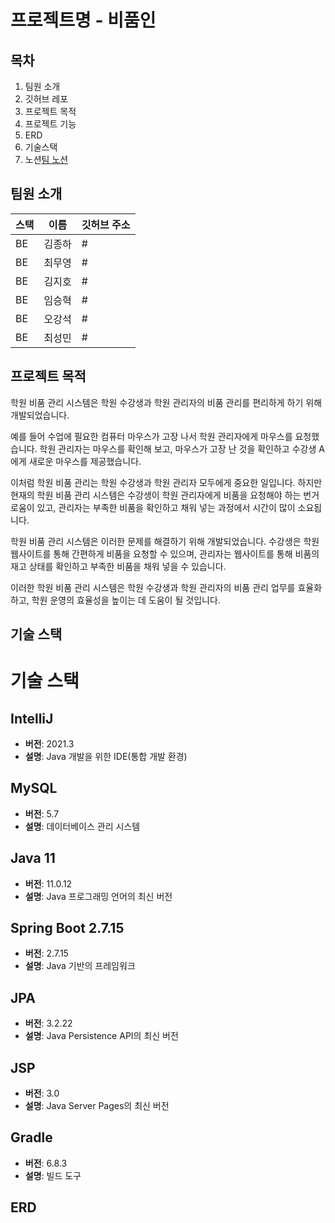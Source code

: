 # 프로젝트명 - 비품인




## 목차
1. 팀원 소개
2. 깃허브 레포
3. 프로젝트 목적
4. 프로젝트 기능
5. ERD
6. 기술스택
7. 노션[팀 노션 ](https://www.notion.so/4d2c1199613740e0a7d14cdbfa913dc5)



## 팀원 소개

| 스택  | 이름   | 깃허브 주소                 |
|-----| ------ | --------------------------- |
| BE  | 김종하 |#  |
| BE  | 최무영 |#  |
| BE  | 김지호 |#   |
| BE  | 임승혁 | #   |
| BE  | 오강석 | #  |
| BE  | 최성민 | #   |




##  프로젝트 목적


학원 비품 관리 시스템은 학원 수강생과 학원 관리자의 비품 관리를 편리하게 하기 위해 개발되었습니다.


예를 들어 수업에 필요한 컴퓨터 마우스가 고장 나서 학원 관리자에게 마우스를 요청했습니다. 학원 관리자는 마우스를 확인해 보고, 마우스가 고장 난 것을 확인하고 수강생 A에게 새로운 마우스를 제공했습니다.

이처럼 학원 비품 관리는 학원 수강생과 학원 관리자 모두에게 중요한 일입니다. 하지만 현재의 학원 비품 관리 시스템은 수강생이 학원 관리자에게 비품을 요청해야 하는 번거로움이 있고, 관리자는 부족한 비품을 확인하고 채워 넣는 과정에서 시간이 많이 소요됩니다.

학원 비품 관리 시스템은 이러한 문제를 해결하기 위해 개발되었습니다. 수강생은 학원 웹사이트를 통해 간편하게 비품을 요청할 수 있으며, 관리자는 웹사이트를 통해 비품의 재고 상태를 확인하고 부족한 비품을 채워 넣을 수 있습니다.

이러한 학원 비품 관리 시스템은 학원 수강생과 학원 관리자의 비품 관리 업무를 효율화하고, 학원 운영의 효율성을 높이는 데 도움이 될 것입니다.





##  기술 스택
# 기술 스택

## IntelliJ
- **버전**: 2021.3
- **설명**: Java 개발을 위한 IDE(통합 개발 환경)

## MySQL
- **버전**: 5.7
- **설명**: 데이터베이스 관리 시스템

## Java 11
- **버전**: 11.0.12
- **설명**: Java 프로그래밍 언어의 최신 버전

## Spring Boot 2.7.15
- **버전**: 2.7.15
- **설명**: Java 기반의 프레임워크

## JPA
- **버전**: 3.2.22
- **설명**: Java Persistence API의 최신 버전

## JSP
- **버전**: 3.0
- **설명**: Java Server Pages의 최신 버전

## Gradle
- **버전**: 6.8.3
- **설명**: 빌드 도구



## ERD



